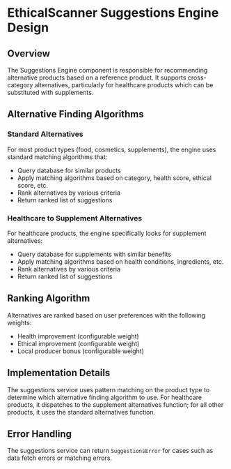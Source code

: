 # EthicalScanner Suggestions Engine Design

## Overview
The Suggestions Engine component is responsible for recommending alternative products based on a reference product. It supports cross-category alternatives, particularly for healthcare products which can be substituted with supplements.

## Alternative Finding Algorithms

### Standard Alternatives
For most product types (food, cosmetics, supplements), the engine uses standard matching algorithms that:
- Query database for similar products
- Apply matching algorithms based on category, health score, ethical score, etc.
- Rank alternatives by various criteria
- Return ranked list of suggestions

### Healthcare to Supplement Alternatives
For healthcare products, the engine specifically looks for supplement alternatives:
- Query database for supplements with similar benefits
- Apply matching algorithms based on health conditions, ingredients, etc.
- Rank alternatives by various criteria
- Return ranked list of suggestions

## Ranking Algorithm
Alternatives are ranked based on user preferences with the following weights:
- Health improvement (configurable weight)
- Ethical improvement (configurable weight)
- Local producer bonus (configurable weight)

## Implementation Details
The suggestions service uses pattern matching on the product type to determine which alternative finding algorithm to use. For healthcare products, it dispatches to the supplement alternatives function; for all other products, it uses the standard alternatives function.

## Error Handling
The suggestions service can return `SuggestionsError` for cases such as data fetch errors or matching errors.